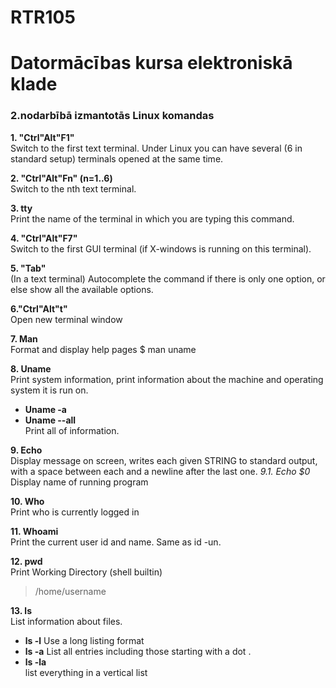 # RTR105  
# Datormācības kursa elektroniskā klade  
### 2.nodarbībā izmantotās Linux komandas



**1. "Ctrl"Alt"F1"**   
Switch to the first text terminal. Under Linux you can have several (6 in standard setup) terminals opened at the same time.
  
**2. "Ctrl"Alt"Fn" (n=1..6)**   
Switch to the nth text terminal.
  
**3. tty**  
Print the name of the terminal in which you are typing this command.

**4. "Ctrl"Alt"F7"**  
 Switch to the first GUI terminal (if X-windows is running on this terminal).
  
**5. "Tab"**  
(In a text terminal) Autocomplete the command  if there is only one option, or else show all the available options. 
  
**6."Ctrl"Alt"t"**  
Open new terminal window
  
**7. Man**  
 Format and display help pages
  $ man uname
  
**8. Uname**  
Print system information, print information about the machine and operating system it is run on.
* **Uname -a** 
* **Uname --all**  
Print all of information.

**9. Echo**   
Display message on screen, writes each given STRING to standard output, with a space between each and a newline after the last one.
*9.1. Echo $0*
Display name of running program

**10. Who**   
Print who is currently logged in

**11. Whoami**  
Print the current user id and name. Same as id -un.

**12. pwd**  
Print Working Directory (shell builtin)
> /home/username

**13. ls**  
List information about files.
* **ls -l** 
 Use a long listing format   
* **ls -a** 
  List all entries including those starting with a dot .
* **ls -la**  
  list everything in a vertical list
 
 
  





